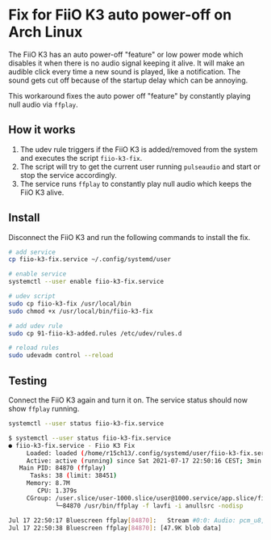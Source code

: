 # Fix for FiiO K3 auto power-off on Arch Linux

The FiiO K3 has an auto power-off "feature" or low power mode which disables it when there is no audio signal keeping it alive.
It will make an audible click every time a new sound is played, like a notification.
The sound gets cut off because of the startup delay which can be annoying.

This workaround fixes the auto power off "feature" by constantly playing null audio via `ffplay`.


## How it works

1. The udev rule triggers if the FiiO K3 is added/removed from the system and executes the script `fiio-k3-fix`.
2. The script will try to get the current user running `pulseaudio` and start or stop the service accordingly.
3. The service runs `ffplay` to constantly play null audio which keeps the FiiO K3 alive.

## Install

Disconnect the FiiO K3 and run the following commands to install the fix.

```bash
# add service
cp fiio-k3-fix.service ~/.config/systemd/user

# enable service
systemctl --user enable fiio-k3-fix.service

# udev script
sudo cp fiio-k3-fix /usr/local/bin
sudo chmod +x /usr/local/bin/fiio-k3-fix

# add udev rule
sudo cp 91-fiio-k3-added.rules /etc/udev/rules.d

# reload rules
sudo udevadm control --reload
```

## Testing

Connect the FiiO K3 again and turn it on. The service status should now show `ffplay` running.

```bash
systemctl --user status fiio-k3-fix.service
```

```bash
$ systemctl --user status fiio-k3-fix.service
● fiio-k3-fix.service - Fiio K3 Fix
     Loaded: loaded (/home/r15ch13/.config/systemd/user/fiio-k3-fix.service; enabled; vendor preset: enabled)
     Active: active (running) since Sat 2021-07-17 22:50:16 CEST; 3min 30s ago
   Main PID: 84870 (ffplay)
      Tasks: 38 (limit: 38451)
     Memory: 8.7M
        CPU: 1.379s
     CGroup: /user.slice/user-1000.slice/user@1000.service/app.slice/fiio-k3-fix.service
             └─84870 /usr/bin/ffplay -f lavfi -i anullsrc -nodisp

Jul 17 22:50:17 Bluescreen ffplay[84870]:   Stream #0:0: Audio: pcm_u8, 44100 Hz, stereo, u8, 705 kb/s
Jul 17 22:50:38 Bluescreen ffplay[84870]: [47.9K blob data]
```

